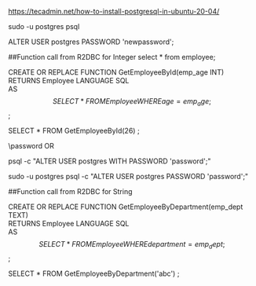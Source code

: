 https://tecadmin.net/how-to-install-postgresql-in-ubuntu-20-04/

sudo -u postgres psql

ALTER USER postgres PASSWORD 'newpassword';

##Function call from R2DBC for Integer
select * from employee;

CREATE OR REPLACE FUNCTION GetEmployeeById(emp_age INT)  
RETURNS Employee
LANGUAGE SQL   
AS   
$$  
SELECT * FROM Employee WHERE age = emp_age;  
$$;

SELECT * FROM GetEmployeeById(26) ;


\password
OR

psql -c "ALTER USER postgres WITH PASSWORD 'password';" 

sudo -u postgres psql -c "ALTER USER postgres PASSWORD 'password';"

##Function call from R2DBC for String

CREATE OR REPLACE FUNCTION GetEmployeeByDepartment(emp_dept TEXT)  
RETURNS Employee
LANGUAGE SQL   
AS   
$$  
SELECT * FROM Employee WHERE department = emp_dept;  
$$;

SELECT * FROM GetEmployeeByDepartment('abc') ;














